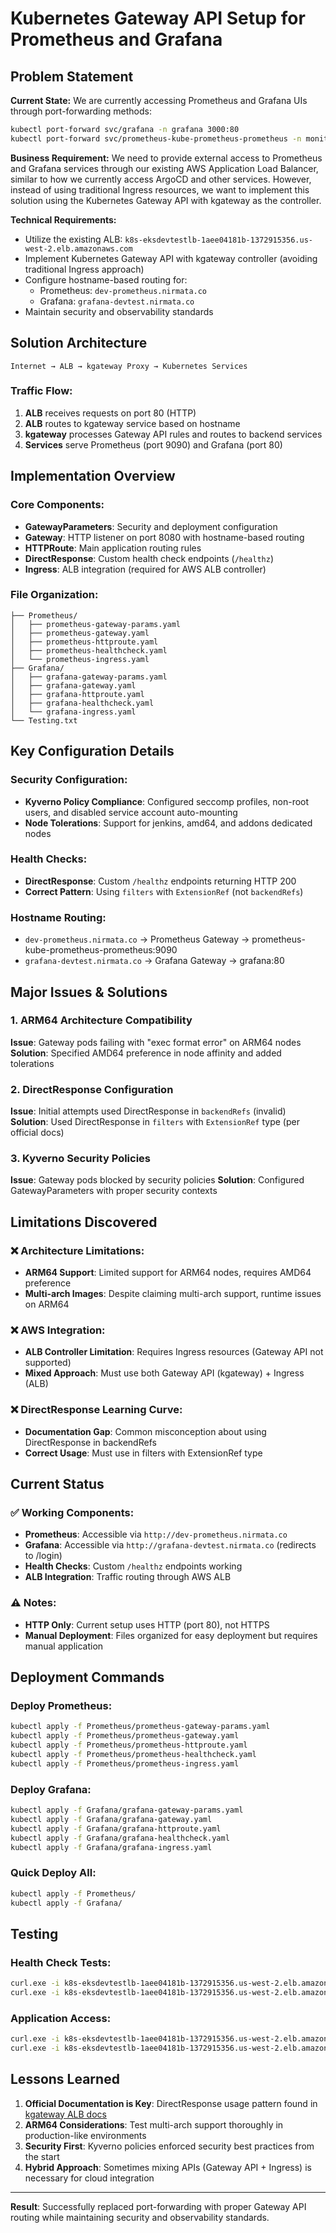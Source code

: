# Kubernetes Gateway API Setup for Prometheus and Grafana

## Problem Statement

**Current State:**
We are currently accessing Prometheus and Grafana UIs through port-forwarding methods:
```bash
kubectl port-forward svc/grafana -n grafana 3000:80
kubectl port-forward svc/prometheus-kube-prometheus-prometheus -n monitoring 9090:9090
```

**Business Requirement:**
We need to provide external access to Prometheus and Grafana services through our existing AWS Application Load Balancer, similar to how we currently access ArgoCD and other services. However, instead of using traditional Ingress resources, we want to implement this solution using the Kubernetes Gateway API with kgateway as the controller.

**Technical Requirements:**
- Utilize the existing ALB: `k8s-eksdevtestlb-1aee04181b-1372915356.us-west-2.elb.amazonaws.com`
- Implement Kubernetes Gateway API with kgateway controller (avoiding traditional Ingress approach)
- Configure hostname-based routing for:
  - Prometheus: `dev-prometheus.nirmata.co`
  - Grafana: `grafana-devtest.nirmata.co`
- Maintain security and observability standards

## Solution Architecture

```
Internet → ALB → kgateway Proxy → Kubernetes Services
```

### Traffic Flow:
1. **ALB** receives requests on port 80 (HTTP)
2. **ALB** routes to kgateway service based on hostname
3. **kgateway** processes Gateway API rules and routes to backend services
4. **Services** serve Prometheus (port 9090) and Grafana (port 80)

## Implementation Overview

### Core Components:
- **GatewayParameters**: Security and deployment configuration
- **Gateway**: HTTP listener on port 8080 with hostname-based routing
- **HTTPRoute**: Main application routing rules
- **DirectResponse**: Custom health check endpoints (`/healthz`)
- **Ingress**: ALB integration (required for AWS ALB controller)

### File Organization:
```
├── Prometheus/
│   ├── prometheus-gateway-params.yaml
│   ├── prometheus-gateway.yaml
│   ├── prometheus-httproute.yaml
│   ├── prometheus-healthcheck.yaml
│   └── prometheus-ingress.yaml
├── Grafana/
│   ├── grafana-gateway-params.yaml
│   ├── grafana-gateway.yaml
│   ├── grafana-httproute.yaml
│   ├── grafana-healthcheck.yaml
│   └── grafana-ingress.yaml
└── Testing.txt
```

## Key Configuration Details

### Security Configuration:
- **Kyverno Policy Compliance**: Configured seccomp profiles, non-root users, and disabled service account auto-mounting
- **Node Tolerations**: Support for jenkins, amd64, and addons dedicated nodes

### Health Checks:
- **DirectResponse**: Custom `/healthz` endpoints returning HTTP 200
- **Correct Pattern**: Using `filters` with `ExtensionRef` (not `backendRefs`)

### Hostname Routing:
- `dev-prometheus.nirmata.co` → Prometheus Gateway → prometheus-kube-prometheus-prometheus:9090
- `grafana-devtest.nirmata.co` → Grafana Gateway → grafana:80

## Major Issues & Solutions

### 1. **ARM64 Architecture Compatibility**
**Issue**: Gateway pods failing with "exec format error" on ARM64 nodes
**Solution**: Specified AMD64 preference in node affinity and added tolerations

### 2. **DirectResponse Configuration**
**Issue**: Initial attempts used DirectResponse in `backendRefs` (invalid)
**Solution**: Used DirectResponse in `filters` with `ExtensionRef` type (per official docs)

### 3. **Kyverno Security Policies**
**Issue**: Gateway pods blocked by security policies
**Solution**: Configured GatewayParameters with proper security contexts

## Limitations Discovered

### ❌ **Architecture Limitations:**
- **ARM64 Support**: Limited support for ARM64 nodes, requires AMD64 preference
- **Multi-arch Images**: Despite claiming multi-arch support, runtime issues on ARM64

### ❌ **AWS Integration:**
- **ALB Controller Limitation**: Requires Ingress resources (Gateway API not supported)
- **Mixed Approach**: Must use both Gateway API (kgateway) + Ingress (ALB)

### ❌ **DirectResponse Learning Curve:**
- **Documentation Gap**: Common misconception about using DirectResponse in backendRefs
- **Correct Usage**: Must use in filters with ExtensionRef type

## Current Status

### ✅ **Working Components:**
- **Prometheus**: Accessible via `http://dev-prometheus.nirmata.co`
- **Grafana**: Accessible via `http://grafana-devtest.nirmata.co` (redirects to /login)
- **Health Checks**: Custom `/healthz` endpoints working
- **ALB Integration**: Traffic routing through AWS ALB

### ⚠️ **Notes:**
- **HTTP Only**: Current setup uses HTTP (port 80), not HTTPS
- **Manual Deployment**: Files organized for easy deployment but requires manual application

## Deployment Commands

### Deploy Prometheus:
```bash
kubectl apply -f Prometheus/prometheus-gateway-params.yaml
kubectl apply -f Prometheus/prometheus-gateway.yaml
kubectl apply -f Prometheus/prometheus-httproute.yaml
kubectl apply -f Prometheus/prometheus-healthcheck.yaml
kubectl apply -f Prometheus/prometheus-ingress.yaml
```

### Deploy Grafana:
```bash
kubectl apply -f Grafana/grafana-gateway-params.yaml
kubectl apply -f Grafana/grafana-gateway.yaml
kubectl apply -f Grafana/grafana-httproute.yaml
kubectl apply -f Grafana/grafana-healthcheck.yaml
kubectl apply -f Grafana/grafana-ingress.yaml
```

### Quick Deploy All:
```bash
kubectl apply -f Prometheus/
kubectl apply -f Grafana/
```

## Testing

### Health Check Tests:
```bash
curl.exe -i k8s-eksdevtestlb-1aee04181b-1372915356.us-west-2.elb.amazonaws.com/healthz -H "Host: dev-prometheus.nirmata.co"
curl.exe -i k8s-eksdevtestlb-1aee04181b-1372915356.us-west-2.elb.amazonaws.com/healthz -H "Host: grafana-devtest.nirmata.co"
```

### Application Access:
```bash
curl.exe -i k8s-eksdevtestlb-1aee04181b-1372915356.us-west-2.elb.amazonaws.com/ -H "Host: dev-prometheus.nirmata.co"
curl.exe -i k8s-eksdevtestlb-1aee04181b-1372915356.us-west-2.elb.amazonaws.com/ -H "Host: grafana-devtest.nirmata.co"
```

## Lessons Learned

1. **Official Documentation is Key**: DirectResponse usage pattern found in [kgateway ALB docs](https://kgateway.dev/docs/setup/customize/aws-elb/alb/)
2. **ARM64 Considerations**: Test multi-arch support thoroughly in production-like environments
3. **Security First**: Kyverno policies enforced security best practices from the start
4. **Hybrid Approach**: Sometimes mixing APIs (Gateway API + Ingress) is necessary for cloud integration

---

**Result**: Successfully replaced port-forwarding with proper Gateway API routing while maintaining security and observability standards.
